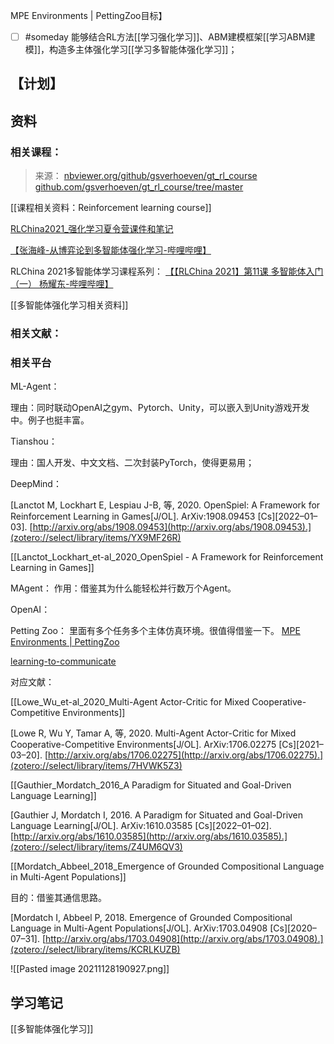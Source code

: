 MPE Environments | PettingZoo目标】


- [ ] #someday 能够结合RL方法[[学习强化学习]]、ABM建模框架[[学习ABM建模]]，构造多主体强化学习[[学习多智能体强化学习]]；

## 【计划】


## 资料




### 相关课程：


> 来源：
> [nbviewer.org/github/gsverhoeven/gt_rl_course](https://nbviewer.org/github/gsverhoeven/gt_rl_course)
> [github.com/gsverhoeven/gt_rl_course/tree/master](https://github.com/gsverhoeven/gt_rl_course/tree/master/)


[[课程相关资料：Reinforcement learning course]]



[RLChina2021_强化学习夏令营课件和笔记](file:///Users/ethan/Documents/CoreFiles/ReadingsFile/计算科学/多智能体强化学习/RLChina2021_强化学习夏令营课件和笔记)

[【张海峰-从博弈论到多智能体强化学习-哔哩哔哩】](https://b23.tv/xaOJcjE)


RLChina 2021多智能体学习课程系列：
[【【RLChina 2021】第11课 多智能体入门（一） 杨耀东-哔哩哔哩】](https://b23.tv/kcYpLVF) 




[[多智能体强化学习相关资料]]






### 相关文献：




### 相关平台

ML-Agent：

理由：同时联动OpenAI之gym、Pytorch、Unity，可以嵌入到Unity游戏开发中。例子也挺丰富。

Tianshou：

理由：国人开发、中文文档、二次封装PyTorch，使得更易用；

DeepMind：

[Lanctot M, Lockhart E, Lespiau J-B, 等, 2020. OpenSpiel: A Framework for Reinforcement Learning in Games[J/OL]. ArXiv:1908.09453 [Cs][2022–01–03]. [http://arxiv.org/abs/1908.09453](http://arxiv.org/abs/1908.09453).](zotero://select/library/items/YX9MF26R)

[[Lanctot_Lockhart_et-al_2020_OpenSpiel - A Framework for Reinforcement Learning in Games]]


MAgent：
作用：借鉴其为什么能轻松并行数万个Agent。

OpenAI：

Petting Zoo：
里面有多个任务多个主体仿真环境。很值得借鉴一下。
[MPE Environments | PettingZoo](https://github.com/Farama-Foundation/PettingZoo)


[learning-to-communicate](https://openai.com/blog/learning-to-communicate/)

对应文献：

[[Lowe_Wu_et-al_2020_Multi-Agent Actor-Critic for Mixed Cooperative-Competitive Environments]]

[Lowe R, Wu Y, Tamar A, 等, 2020. Multi-Agent Actor-Critic for Mixed Cooperative-Competitive Environments[J/OL]. ArXiv:1706.02275 [Cs][2021–03–20]. [http://arxiv.org/abs/1706.02275](http://arxiv.org/abs/1706.02275).](zotero://select/library/items/7HVWK5Z3)

[[Gauthier_Mordatch_2016_A Paradigm for Situated and Goal-Driven Language Learning]]

[Gauthier J, Mordatch I, 2016. A Paradigm for Situated and Goal-Driven Language Learning[J/OL]. ArXiv:1610.03585 [Cs][2022–01–02]. [http://arxiv.org/abs/1610.03585](http://arxiv.org/abs/1610.03585).](zotero://select/library/items/Z4UM6QV3)

[[Mordatch_Abbeel_2018_Emergence of Grounded Compositional Language in Multi-Agent Populations]]


目的：借鉴其通信思路。

[Mordatch I, Abbeel P, 2018. Emergence of Grounded Compositional Language in Multi-Agent Populations[J/OL]. ArXiv:1703.04908 [Cs][2020–07–31]. [http://arxiv.org/abs/1703.04908](http://arxiv.org/abs/1703.04908).](zotero://select/library/items/KCRLKUZB)

![[Pasted image 20211128190927.png]]

## 学习笔记

[[多智能体强化学习]]
